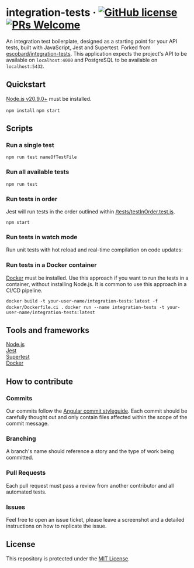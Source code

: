 # integration-tests &middot; [![GitHub license](https://img.shields.io/badge/license-MIT-blue.svg)](https://github.com/facebook/react/blob/master/LICENSE) [![PRs Welcome](https://img.shields.io/badge/PRs-welcome-brightgreen.svg)](https://github.com/escobard/cloud-apps#pull-requests)

An integration test boilerplate, designed as a starting point for your API tests, built with JavaScript, Jest and Supertest. Forked from  [escobard/integration-tests](https://github.com/escobard/integration-tests). This application expects the project's API to be available on `localhost:4000` and PostgreSQL to be available on `localhost:5432`.

## Quickstart
[Node.js v20.9.0+](https://nodejs.org/en/) must be installed.

`npm install`
`npm start`

## Scripts

### Run a single test

`npm run test nameOfTestFile`

### Run all available tests

`npm run test`

### Run tests in order

Jest will run tests in the order outlined within [/tests/testInOrder.test.js](/tests/testInOrder.test.js).

`npm start`

### Run tests in watch mode

Run unit tests with hot reload and real-time compilation on code updates:

### Run tests in a Docker container

[Docker](https://www.docker.com/) must be installed. Use this approach if you want to run the tests in a container, without installing Node.js. It is common to use this approach in a CI/CD pipeline.

`docker build -t your-user-name/integration-tests:latest -f docker/Dockerfile.ci .`
`docker run --name integration-tests -t your-user-name/integration-tests:latest`

## Tools and frameworks

[Node.js](https://nodejs.org/en)  
[Jest](https://jestjs.io/)  
[Supertest](https://www.npmjs.com/package/supertest)    
[Docker](https://www.docker.com/)

## How to contribute

### Commits

Our commits follow the [Angular commit styleguide](https://gist.github.com/brianclements/841ea7bffdb01346392c). Each commit should be carefully thought out and only contain files affected within the scope of the commit message.

### Branching

A branch's name should reference a story and the type of work being committed.

### Pull Requests

Each pull request must pass a review from another contributor and all automated tests.

### Issues

Feel free to open an issue ticket, please leave a screenshot and a detailed instructions on how to replicate the issue.

## License

This repository is protected under the [MIT License](https://choosealicense.com/licenses/mit/).
